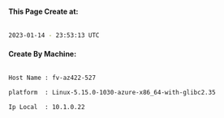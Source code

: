 
   
#### This Page Create at:

```bash

2023-01-14 - 23:53:13 UTC

```

#### Create By Machine:

```bash

Host Name : fv-az422-527

platform  : Linux-5.15.0-1030-azure-x86_64-with-glibc2.35

Ip Local  : 10.1.0.22

```

